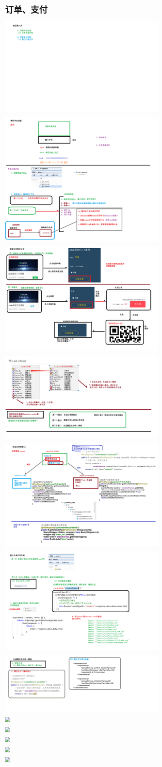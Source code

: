# 订单、支付

![](../../doc/day15/day15随堂笔记/01-内容的介绍.png)

![](../../doc/day15/day15随堂笔记/02-课程评论实现过程分析.png)

![](../../doc/day15/day15随堂笔记/03-课程支付需求分析.png)

![](../../doc/day15/day15随堂笔记/04-课程支付接口.png)

![](../../doc/day15/day15随堂笔记/05-生成订单接口.png)

![](../../doc/day15/day15随堂笔记/06-生成订单前端页面整合.png)

![](../../doc/day15/day15随堂笔记/07-生成微信支付二维码接口.png)

![](../../doc/day15/day15项目【微信支付】/01-课程支付功能需求描述.ziw)

![](../../doc/day15/day15项目【微信支付】/02-创建支付模块和开发订单接口.ziw)

![](../../doc/day15/day15项目【微信支付】/03-开发微信支付接口.ziw)

![](../../doc/day15/day15项目【微信支付】/04-课程支付前端整合.ziw)

![](../../doc/day15/day15项目【微信支付】/05-课程详情页面功能完善.ziw)